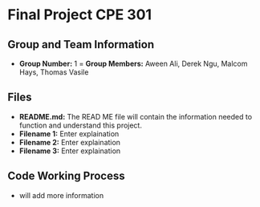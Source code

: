 # Final Project CPE 301 

## Group and Team Information
- **Group Number:** 1 
= **Group Members:** Aween Ali, Derek Ngu, Malcom Hays, Thomas Vasile

## Files 
- **README.md:** The READ ME file will contain the information needed to function and understand this project. 
- **Filename 1:** Enter explaination
- **Filename 2:** Enter explaination
- **Filename 3:** Enter explaination

## Code Working Process 
- will add more information